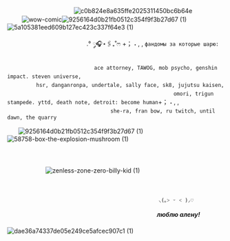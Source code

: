 ㅤㅤㅤㅤㅤㅤㅤㅤㅤㅤㅤㅤ![c0b824e8a635ffe2025311450bc6b64e](https://github.com/xgalswees/xgalswees/assets/166125649/ce80d11c-1935-4ed7-b610-6fccdcc52913)
ㅤㅤㅤㅤㅤㅤ ㅤ
![wow-comic](https://github.com/xgalswees/xgalswees/assets/166125649/129e8d87-126f-4ae7-836e-9805745c673f)![9256164d0b21fb0512c354f9f3b27d67 (1)](https://github.com/xgalswees/xgalswees/assets/166125649/5a93a273-bc43-4d33-ae87-c3b9bff408e1)![5a105381eed609b127ec423c337f64e3 (1)](https://github.com/xgalswees/xgalswees/assets/166125649/dfaf961b-4f8e-4e35-bd0f-cd028fe8c2d3)

ㅤㅤㅤㅤㅤㅤㅤㅤㅤㅤㅤㅤㅤㅤ  .° ༘🎧⋆🖇₊˚ෆ +； ˖ , ,‎ `фандомы за которые шарю:`
  ㅤㅤㅤㅤㅤㅤㅤㅤ
      ㅤ      ㅤ          ㅤ          ㅤ          ㅤ                ㅤ    
      ㅤ                ㅤ          ㅤ                ㅤ          ㅤ          ㅤ          ㅤ          ㅤ                ㅤ          ㅤ          ㅤ          ㅤ          `ace attorney, TAWOG, mob psycho, genshin impact. steven universe,`  ㅤㅤㅤㅤㅤ     ㅤ                ㅤ          ㅤ          ㅤ          ㅤ          ㅤ                ㅤ          ㅤ          ㅤ          ㅤ          ㅤ                ㅤ          ㅤ          ㅤ          ㅤ       ㅤ                ㅤ          ㅤ          ㅤ        `hsr, danganronpa, undertale, sally face, sk8, jujutsu kaisen,`
  ㅤㅤㅤㅤㅤㅤㅤㅤㅤㅤㅤㅤㅤㅤㅤㅤㅤㅤㅤㅤㅤㅤㅤㅤㅤㅤㅤㅤㅤㅤ`omori, trigun stampede. yttd, death note, detroit: become human`+； ˖ , ,‎ㅤㅤㅤㅤㅤ  
ㅤㅤㅤㅤㅤㅤㅤㅤㅤㅤㅤㅤ       ㅤㅤㅤ       ㅤㅤㅤ`she-ra, fran bow, ru twitch, until dawn, the quarry`






ㅤㅤ![9256164d0b21fb0512c354f9f3b27d67 (1)](https://github.com/xgalswees/xgalswees/assets/166125649/b27e4b35-0b78-4217-80fb-61f9de08b5d9)![58758-box-the-explosion-mushroom (1)](https://github.com/xgalswees/xgalswees/assets/166125649/1c416aed-3a9a-499e-9ad7-4f618287654b)


ㅤㅤㅤㅤㅤㅤㅤㅤㅤㅤㅤㅤㅤㅤㅤㅤㅤㅤㅤㅤㅤㅤㅤㅤㅤㅤㅤㅤㅤㅤㅤㅤㅤㅤㅤㅤㅤㅤㅤㅤㅤㅤㅤㅤㅤㅤㅤㅤㅤㅤㅤㅤㅤㅤㅤㅤㅤㅤㅤㅤㅤㅤㅤㅤㅤㅤㅤㅤㅤㅤ        ㅤ         ㅤ ㅤㅤㅤ        ㅤ         ㅤ         ㅤ       ㅤㅤㅤㅤ
![zenless-zone-zero-billy-kid (1)](https://github.com/xgalswees/xgalswees/assets/166125649/8c6d7108-2920-4153-b83d-b4d605836e19)



  ㅤㅤㅤㅤㅤㅤㅤㅤㅤㅤㅤ
ㅤㅤㅤㅤㅤㅤㅤㅤㅤㅤㅤㅤ

 ㅤㅤㅤㅤㅤㅤㅤㅤㅤㅤㅤㅤㅤㅤㅤㅤㅤㅤㅤㅤㅤㅤㅤㅤㅤㅤㅤ `⸜(｡˃ ᵕ ˂ )⸝♡`
 
 ㅤㅤㅤㅤㅤㅤㅤㅤㅤㅤㅤㅤㅤㅤㅤㅤㅤㅤㅤㅤㅤㅤㅤㅤㅤㅤㅤ***люблю алену!***
   ㅤㅤㅤ       ㅤㅤㅤ       ㅤㅤㅤ        ㅤ    ㅤㅤㅤ       ㅤㅤㅤ       ㅤㅤㅤ ㅤㅤㅤ       ㅤㅤ ㅤㅤㅤ   ㅤㅤㅤ ㅤㅤㅤ       ㅤㅤㅤ ㅤ![dae36a74337de05e249ce5afcec907c1 (1)](https://github.com/xgalswees/xgalswees/assets/166125649/f463ec63-9b40-49a1-932e-fc83aac2b3a7)

ㅤㅤㅤㅤㅤㅤㅤㅤㅤㅤㅤㅤㅤㅤㅤㅤㅤㅤ

